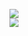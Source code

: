 [![](https://img.shields.io/badge/Made%20With-Github%20Spray-lightgrey.svg?style=for-the-badge&logo=github)](https://github.com/Annihil/github-spray#4870)  
[![](https://i.imgur.com/2DrTn0Z.gif)](https://github.com/Annihil/github-spray)